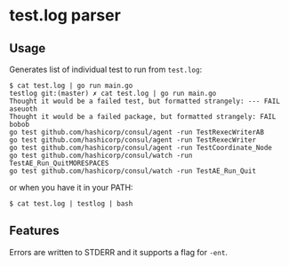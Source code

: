 # test.log parser

## Usage

Generates list of individual test to run from `test.log`:

```
$ cat test.log | go run main.go
testlog git:(master) ✗ cat test.log | go run main.go
Thought it would be a failed test, but formatted strangely: --- FAIL	aseuoth
Thought it would be a failed package, but formatted strangely: FAIL bobob
go test github.com/hashicorp/consul/agent -run TestRexecWriterAB
go test github.com/hashicorp/consul/agent -run TestRexecWriter
go test github.com/hashicorp/consul/agent -run TestCoordinate_Node
go test github.com/hashicorp/consul/watch -run TestAE_Run_QuitMORESPACES
go test github.com/hashicorp/consul/watch -run TestAE_Run_Quit
```

or when you have it in your PATH:

```
$ cat test.log | testlog | bash
```

## Features

Errors are written to STDERR and it supports a flag for `-ent`.
